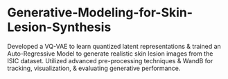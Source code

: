 # Generative-Modeling-for-Skin-Lesion-Synthesis
Developed a VQ-VAE to learn quantized latent representations &amp; trained an Auto-Regressive Model to generate realistic skin lesion images from the ISIC dataset. Utilized advanced pre-processing techniques &amp; WandB for tracking, visualization, &amp; evaluating generative performance.

